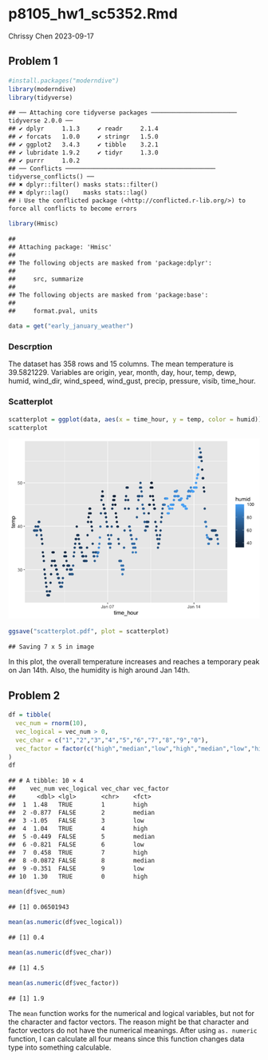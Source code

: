 p8105_hw1_sc5352.Rmd
================
Chrissy Chen
2023-09-17

## Problem 1

``` r
#install.packages("moderndive")
library(moderndive)
library(tidyverse)
```

    ## ── Attaching core tidyverse packages ──────────────────────── tidyverse 2.0.0 ──
    ## ✔ dplyr     1.1.3     ✔ readr     2.1.4
    ## ✔ forcats   1.0.0     ✔ stringr   1.5.0
    ## ✔ ggplot2   3.4.3     ✔ tibble    3.2.1
    ## ✔ lubridate 1.9.2     ✔ tidyr     1.3.0
    ## ✔ purrr     1.0.2     
    ## ── Conflicts ────────────────────────────────────────── tidyverse_conflicts() ──
    ## ✖ dplyr::filter() masks stats::filter()
    ## ✖ dplyr::lag()    masks stats::lag()
    ## ℹ Use the conflicted package (<http://conflicted.r-lib.org/>) to force all conflicts to become errors

``` r
library(Hmisc)
```

    ## 
    ## Attaching package: 'Hmisc'
    ## 
    ## The following objects are masked from 'package:dplyr':
    ## 
    ##     src, summarize
    ## 
    ## The following objects are masked from 'package:base':
    ## 
    ##     format.pval, units

``` r
data = get("early_january_weather")
```

### Descrption

The dataset has 358 rows and 15 columns. The mean temperature is
39.5821229. Variables are origin, year, month, day, hour, temp, dewp,
humid, wind_dir, wind_speed, wind_gust, precip, pressure, visib,
time_hour.

### Scatterplot

``` r
scatterplot = ggplot(data, aes(x = time_hour, y = temp, color = humid)) + geom_point()
scatterplot
```

![](p8105_hw1_sc5352_files/figure-gfm/unnamed-chunk-1-1.png)<!-- -->

``` r
ggsave("scatterplot.pdf", plot = scatterplot)
```

    ## Saving 7 x 5 in image

In this plot, the overall temperature increases and reaches a temporary
peak on Jan 14th. Also, the humidity is high around Jan 14th.

## Problem 2

``` r
df = tibble(
  vec_num = rnorm(10),
  vec_logical = vec_num > 0,
  vec_char = c("1","2","3","4","5","6","7","8","9","0"),
  vec_factor = factor(c("high","median","low","high","median","low","high","median","low","high"))
)
df
```

    ## # A tibble: 10 × 4
    ##    vec_num vec_logical vec_char vec_factor
    ##      <dbl> <lgl>       <chr>    <fct>     
    ##  1  1.48   TRUE        1        high      
    ##  2 -0.877  FALSE       2        median    
    ##  3 -1.05   FALSE       3        low       
    ##  4  1.04   TRUE        4        high      
    ##  5 -0.449  FALSE       5        median    
    ##  6 -0.821  FALSE       6        low       
    ##  7  0.458  TRUE        7        high      
    ##  8 -0.0872 FALSE       8        median    
    ##  9 -0.351  FALSE       9        low       
    ## 10  1.30   TRUE        0        high

``` r
mean(df$vec_num)
```

    ## [1] 0.06501943

``` r
mean(as.numeric(df$vec_logical))
```

    ## [1] 0.4

``` r
mean(as.numeric(df$vec_char))
```

    ## [1] 4.5

``` r
mean(as.numeric(df$vec_factor))
```

    ## [1] 1.9

The `mean` function works for the numerical and logical variables, but
not for the character and factor vectors. The reason might be that
character and factor vectors do not have the numerical meanings. After
using `as. numeric` function, I can calculate all four means since this
function changes data type into something calculable.
